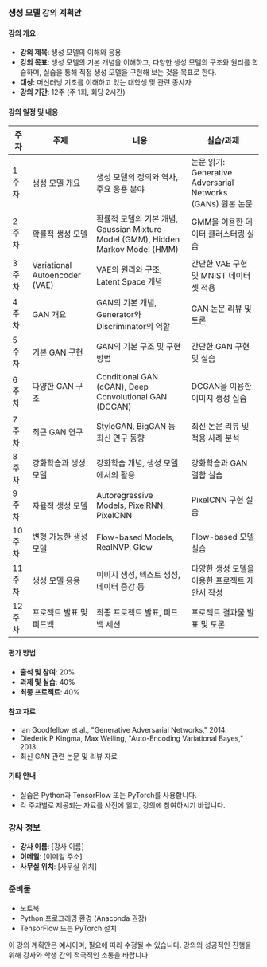 ### 생성 모델 강의 계획안

#### 강의 개요
- **강의 제목**: 생성 모델의 이해와 응용
- **강의 목표**: 생성 모델의 기본 개념을 이해하고, 다양한 생성 모델의 구조와 원리를 학습하며, 실습을 통해 직접 생성 모델을 구현해 보는 것을 목표로 한다.
- **대상**: 머신러닝 기초를 이해하고 있는 대학생 및 관련 종사자
- **강의 기간**: 12주 (주 1회, 회당 2시간)

#### 강의 일정 및 내용

| 주차 | 주제 | 내용 | 실습/과제 |
|------|------|------|-----------|
| 1주차 | 생성 모델 개요 | 생성 모델의 정의와 역사, 주요 응용 분야 | 논문 읽기: Generative Adversarial Networks (GANs) 원본 논문 |
| 2주차 | 확률적 생성 모델 | 확률적 모델의 기본 개념, Gaussian Mixture Model (GMM), Hidden Markov Model (HMM) | GMM을 이용한 데이터 클러스터링 실습 |
| 3주차 | Variational Autoencoder (VAE) | VAE의 원리와 구조, Latent Space 개념 | 간단한 VAE 구현 및 MNIST 데이터셋 적용 |
| 4주차 | GAN 개요 | GAN의 기본 개념, Generator와 Discriminator의 역할 | GAN 논문 리뷰 및 토론 |
| 5주차 | 기본 GAN 구현 | GAN의 기본 구조 및 구현 방법 | 간단한 GAN 구현 및 실습 |
| 6주차 | 다양한 GAN 구조 | Conditional GAN (cGAN), Deep Convolutional GAN (DCGAN) | DCGAN을 이용한 이미지 생성 실습 |
| 7주차 | 최근 GAN 연구 | StyleGAN, BigGAN 등 최신 연구 동향 | 최신 논문 리뷰 및 적용 사례 분석 |
| 8주차 | 강화학습과 생성 모델 | 강화학습 개념, 생성 모델에서의 활용 | 강화학습과 GAN 결합 실습 |
| 9주차 | 자율적 생성 모델 | Autoregressive Models, PixelRNN, PixelCNN | PixelCNN 구현 실습 |
| 10주차 | 변형 가능한 생성 모델 | Flow-based Models, RealNVP, Glow | Flow-based 모델 실습 |
| 11주차 | 생성 모델 응용 | 이미지 생성, 텍스트 생성, 데이터 증강 등 | 다양한 생성 모델을 이용한 프로젝트 제안서 작성 |
| 12주차 | 프로젝트 발표 및 피드백 | 최종 프로젝트 발표, 피드백 세션 | 프로젝트 결과물 발표 및 토론 |

#### 평가 방법
- **출석 및 참여**: 20%
- **과제 및 실습**: 40%
- **최종 프로젝트**: 40%

#### 참고 자료
- Ian Goodfellow et al., "Generative Adversarial Networks," 2014.
- Diederik P Kingma, Max Welling, "Auto-Encoding Variational Bayes," 2013.
- 최신 GAN 관련 논문 및 리뷰 자료

#### 기타 안내
- 실습은 Python과 TensorFlow 또는 PyTorch를 사용합니다.
- 각 주차별로 제공되는 자료를 사전에 읽고, 강의에 참여하시기 바랍니다.

### 강사 정보
- **강사 이름**: [강사 이름]
- **이메일**: [이메일 주소]
- **사무실 위치**: [사무실 위치]

### 준비물
- 노트북
- Python 프로그래밍 환경 (Anaconda 권장)
- TensorFlow 또는 PyTorch 설치

이 강의 계획안은 예시이며, 필요에 따라 수정될 수 있습니다. 강의의 성공적인 진행을 위해 강사와 학생 간의 적극적인 소통을 바랍니다.